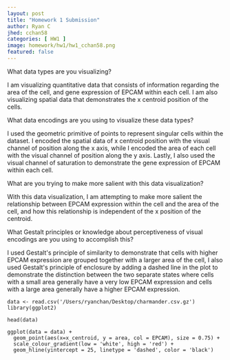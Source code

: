 ```yaml
---
layout: post
title: "Homework 1 Submission"
author: Ryan C
jhed: cchan58
categories: [ HW1 ]
image: homework/hw1/hw1_cchan58.png
featured: false
---
```


What data types are you visualizing?

I am visualizing quantitative data that consists of information regarding the area of the cell, and gene expression of EPCAM within each cell. I am also visualizing spatial data that demonstrates the x centroid position of the cells.

What data encodings are you using to visualize these data types?

I used the geometric primitive of points to represent singular cells within the dataset. I encoded the spatial data of x centroid position with the visual channel of position along the x axis, while I encoded the area of each cell with the visual channel of position along the y axis. Lastly, I also used the visual channel of saturation to demonstrate the gene expression of EPCAM within each cell.

What are you trying to make more salient with this data visualization?

With this data visualization, I am attempting to make more salient the relationship between EPCAM expression within the cell and the area of the cell, and how this relationship is independent of the x position of the centroid.

What Gestalt principles or knowledge about perceptiveness of visual encodings are you using to accomplish this?

I used Gestalt's principle of similarity to demonstrate that cells with higher EPCAM expression are grouped together with a larger area of the cell, I also used Gestalt's principle of enclosure by adding a dashed line in the plot to demonstrate the distinction between the two separate states where cells with a small area generally have a very low EPCAM expression and cells with a large area generally have a higher EPCAM expression. 

```
data <- read.csv('/Users/ryanchan/Desktop/charmander.csv.gz')
library(ggplot2)

head(data)

ggplot(data = data) + 
  geom_point(aes(x=x_centroid, y = area, col = EPCAM), size = 0.75) +
  scale_colour_gradient(low = 'white', high = 'red') +
  geom_hline(yintercept = 25, linetype = 'dashed', color = 'black')
```
